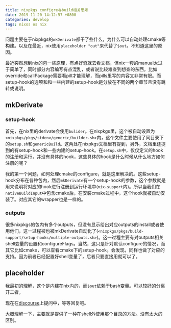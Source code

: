```yaml
---
title: nixpkgs configre与build相关思考
date: 2019-11-20 14:12:57 +0800
categories: develop
tags: nixos os nix
---
```


问题主要在于nixpkgs的`mkDerivate`都干了些什么，为什么可以自动处理cmake等构建。以及在最近，nix使用`placeholder "out"`来代替了`$out`。不知道这里的原因。 

最近突然想到nix的包一些原理，有点好奇就去看文档，但nix一套的manual太过于简单了，同时部分内容编写有点混乱，或者说比较难查到想查的东西。比如override和callPackage需要看pill才能理解，而pills里写的内容又非常有限。而setup-hook的选项和和一些内建的setup-hook是分放在不同的两个章节且没有跳转或说明。

<!-- more -->

## mkDerivate

### setup-hook

首先，在nix里的derivate会使用`bulider`。在nixpkgs里，这个被自动设置为`<nixpkgs/pkgs/stdenv/generic/builder.sh>`内，这个文件主要使用了同目录下的`setup.sh`和`genericBuild`。这两处在nixpkgs文档里有提到，另外，文档里还提到的有setup-hook和一些内建的setup-hook。在`setup.sh`中，仅仅定义的hook的注册和运行，并没有具体的hook，这些具体的hook是什么时候从什么地方如何注册的呢？

我的第一个问题，如何处理cmake的configure，就是这里解决的。这些setup-hook分布在各种包内，然后`mkDerivate`有一个setup-hook的参数，这个参数就是用来说明将对应的hook进行注册到运行环境中(`nix-support`内)。所以当我们在`nativeBuildInput`中包含cmake后，在安装cmake过程中，这个hook就被自动安装了。对应其它的wrapper也是一样的。

### outputs

很多nixpkgs的包内有多个outputs，但没有显示给出对应outputs的install或者使用他们，这一过程被也被mkDerivate自动化了(`<nixpkgs/pkgs/build-support/setup-hooks/multiple-outputs.sh>`)。这一过程主要有对outputs相关shell变量的设置和configureFlags。当然，这只是针对默认configure的情况，而其它比如cmake，可以查看cmake下的setup-hook。会发现，同样也做了对应的支持。因为前者已经配置好shell变量了，后者只要直接用就可以了。

## placeholder

我最初的理解，这个是内建在nix内的，而`$out`依赖于bash变量。可以较好的分离开二者。

现在在[discourse](https://discourse.nixos.org/t/what-is-the-difference-between-placeholder-out-and-out/4862)上提问中，等等回复吧。

大概理解一下，主要就是提供了一种在shell外使用那个目录的方法。没有太大的区别。

